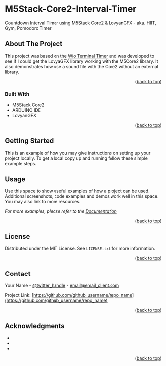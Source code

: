 # M5Stack-Core2-Interval-Timer
Countdown Interval Timer using M5Stack Core2 &amp; LovyanGFX - aka. HIIT, Gym, Pomodoro Timer



<!-- ABOUT THE PROJECT -->
## About The Project

This project was based on the <a href="https://www.hackster.io/SeeedStudio/wio-terminal-timer-6afe8c">Wio Terminal Timer</a> and was developed to see if I could get the LovyaGFX library working with the M5Core2 library. It also demonstrates how use a sound file with the Core2 without an external library.

<p align="right">(<a href="#readme-top">back to top</a>)</p>



### Built With

* M5Stack Core2
* ARDUINO IDE
* LovyanGFX

<p align="right">(<a href="#readme-top">back to top</a>)</p>



<!-- GETTING STARTED -->
## Getting Started

This is an example of how you may give instructions on setting up your project locally.
To get a local copy up and running follow these simple example steps.



<!-- USAGE EXAMPLES -->
## Usage

Use this space to show useful examples of how a project can be used. Additional screenshots, code examples and demos work well in this space. You may also link to more resources.

_For more examples, please refer to the [Documentation](https://example.com)_

<p align="right">(<a href="#readme-top">back to top</a>)</p>



<!-- LICENSE -->
## License

Distributed under the MIT License. See `LICENSE.txt` for more information.

<p align="right">(<a href="#readme-top">back to top</a>)</p>



<!-- CONTACT -->
## Contact

Your Name - [@twitter_handle](https://twitter.com/twitter_handle) - email@email_client.com

Project Link: [https://github.com/github_username/repo_name](https://github.com/github_username/repo_name)

<p align="right">(<a href="#readme-top">back to top</a>)</p>



<!-- ACKNOWLEDGMENTS -->
## Acknowledgments

* []()
* []()
* []()

<p align="right">(<a href="#readme-top">back to top</a>)</p>


